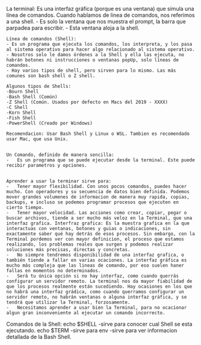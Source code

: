 La terminal:
    Es una interfaz gráfica (porque es una ventana) que simula una línea de comandos.
    Cuando hablamos de linea de comandos, nos referimos a una shell.
    - Es solo la ventana que nos muestra el prompt, la barra que parpadea para escribir.
    - Esta ventana aloja a la shell.

    Línea de comandos (Shell):
    - Es un programa que ejecuta los comandos, los interpreta, y los pasa al sistema operativo para hacer algo relacionado al sistema operativo.
    - Nosotros solo le damos órdenes a la Shell y ella las ejecuta, no habrán botones ni instrucciones o ventanas popUp, solo líneas de comandos.
    - Hay varios tipos de shell, pero sirven para lo mismo. Las más comunes son bash shell o Z shell.

    Algunos tipos de Shells:
    -Bourn Shell
    -Bash Shell (Común)
    -Z Shell (Común. Usados por defecto en Macs del 2019 - XXXX)
    -C Shell
    -Korn Shell
    -Fish Shell
    -PowerShell (Creado por Windows)

    Recomendacion: Usar Bash Shell y Linux o WSL. Tambien es recomendado usar Mac, que usa Unix.


    Un Comando, definido de manera sencilla:
    -   Es un programa que se puede ejecutar desde la terminal. Este puede recibir parametros y opciones.


    Aprender a usar la terminar sirve para:
    -   Tener mayor flexibilidad. Con unos pocos comandos, puedes hacer mucho. Con operadores y su secuencia de datos bien definida. Podemos mover grandes volumenes de informacion de manera muy rapida, copias, backups, e incluso se podemos programar procesos que ejecuten en cierto tiempo.
    -   Tener mayor velocidad. Las acciones como crear, copiar, pegar o buscar archivos, tiende a ser mucho más veloz en la Terminal, que una interfaz grafica. Interfraz grafica: Es la muestra grafica en la que interactuas con ventanas, botones y guias o indicaciones, sin exactamente saber qué hay detrás de esos procesos. Sin embargo, con la Terminal pordemos ver con mayor definicion, el proceso que estamos realizando, los problemas reales que surgen y podemos realizar soluciones más precisas, directas y concretas.
    -   No siempre tendremos disponibilidad de una interfaz grafica, o también tiende a fallar en varias ocaciones. La interfaz gráfica es mucho más compleja que las lineas de comando, por eso suelen haner fallas en momentos no determinados.
    -   Será tu única opción si no hay interfaz, como cuando querrás configurar un servidor remoto. La terminal nos da mayor fiabilidad de que los procesos realmente están sucediendo. Hay ocasiones en los que no habrá una interfaz grádica, como cuando querramos configurar un servidor remoto, no habrán ventanas o alguna interfaz gráfica, y se tendrá que utilizar la Terminal, forzosamente.
    -   Necesitamos aprender a usar bien la Terminal, para no ocacionar algun gran inconveniente al ejecutar un comando incorrecto.

Comandos de la Shell:
    echo $SHELL
        -sirve para conocer cual Shell se esta ejecutando.
    echo $TERM
        -sirve para
    env
        -sirve para ver informacion detallada de la Bash Shell.